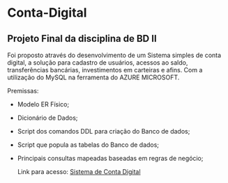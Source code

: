 # Conta-Digital
## Projeto Final da disciplina de BD II

Foi proposto através do desenvolvimento de um Sistema simples de conta digital, a solução para cadastro de usuários, acessos ao saldo,
transferências bancárias, investimentos em carteiras e afins. Com a utilização do MySQL na ferramenta do AZURE MICROSOFT.

Premissas:
- Modelo ER Físico;
- Dicionário de Dados;
- Script dos comandos DDL para criação do Banco de dados;
- Script que popula as tabelas do Banco de dados;
- Principais consultas mapeadas baseadas em regras de negócio;



  Link para acesso:
  [Sistema de Conta Digital](https://github.com/luigimilanez/Sistema-de-Conta-Digital)
